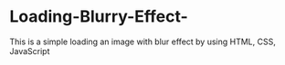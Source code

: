 # Loading-Blurry-Effect-
This is a simple loading an image with blur effect by using HTML, CSS, JavaScript

